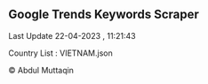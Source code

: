 

## Google Trends Keywords Scraper 
 
Last Update 22-04-2023 , 11:21:43

Country List :
VIETNAM.json



© Abdul Muttaqin 
